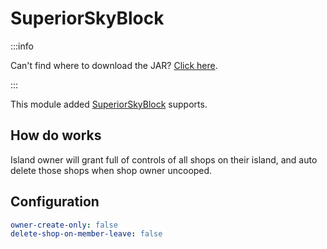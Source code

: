 # SuperiorSkyBlock

:::info

Can't find where to download the JAR? [Click here](../faq/where-addons-compacts-at.md).

:::

This module added [SuperiorSkyBlock](https://www.spigotmc.org/resources/%E2%9A%A1%EF%B8%8F-superiorskyblock2-%E2%9A%A1%EF%B8%8F-the-best-core-on-market-%E2%9A%A1%EF%B8%8F-1-19-2-support.87411/) supports.

## How do works

Island owner will grant full of controls of all shops on their island, and auto delete those shops when shop owner uncooped.

## Configuration

```yaml
owner-create-only: false
delete-shop-on-member-leave: false
```
